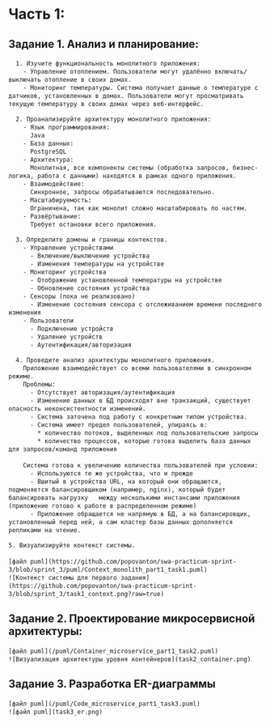 # Часть 1:
  ## Задание 1. Анализ и планирование:
  ```
    1. Изучите функциональность монолитного приложения:
      - Управление отоплением. Пользователи могут удалённо включать/выключать отопление в своих домах.
      - Мониторинг температуры. Система получает данные о температуре с датчиков, установленных в домах. Пользователи могут просматривать текущую температуру в своих домах через веб-интерфейс.
  ```

  ```
    2. Проанализируйте архитектуру монолитного приложения:
      - Язык программирования: 
        Java
      - База данных: 
        PostgreSQL
      - Архитектура: 
        Монолитная, все компоненты системы (обработка запросов, бизнес-логика, работа с данными) находятся в рамках одного приложения.
      - Взаимодействие: 
        Синхронное, запросы обрабатываются последовательно.
      - Масштабируемость: 
        Ограничена, так как монолит сложно масштабировать по частям.
      - Развёртывание: 
        Требует остановки всего приложения.
  ```

  ```
    3. Определите домены и границы контекстов.
      - Управление устройствами
        - Включение/выключение устройства
        - Изменения температуры на устройстве
      - Мониторинг устройства
        - Отображение установленной температуры на устройстве
        - Обновление состояния устройства
      - Сенсоры (пока не реализовано)
        - Изменение состояния сенсора с отслеживанием времени последнего изменения
      - Пользователи
        - Подключение устройств
        - Удаление устройств
        - Аутентификация/авторизация
  ```

  ```
    4. Проведите анализ архитектуры монолитного приложения.
      Приложение взаимодействует со всеми пользователями в синхронном режиме.  
      Проблемы:
        - Отсутствует авторизация/аутентификация
        - Изменение данных в БД происходят вне транзакций, существует опасность неконсистентности изменений.
        - Система заточена под работу с конкретным типом устройства.
        - Система имеет предел пользователей, упираясь в:
          * количество потоков, выделенных под пользовательские запросы
          * количество процессов, которые готова выделить база данных для запросов/команд приложения
      
      Система готова к увеличению количества пользователей при условии: 
        - Используются те же устройства, что и прежде
        - Вшитый в устройства URL, на который они обращаются, подменяется балансировщиком (например, nginx), который будет балансировать нагрузку   между несколькими инстансами приложения (приложение готово к работе в распределенном режиме)
        - Приложение обращается не напрямую в БД, а на балансировщик, установленный перед ней, а сам кластер базы данных дополняется репликами на чтение.  
  ```

    5. Визуализируйте контекст системы.
  
    [файл puml](https://github.com/popovanton/swa-practicum-sprint-3/blob/sprint_3/puml/Context_monolith_part1_task1.puml)
    ![Контекст системы для первого задания](https://github.com/popovanton/swa-practicum-sprint-3/blob/sprint_3/task1_context.png?raw=true)



  ## Задание 2. Проектирование микросервисной архитектуры:
    [файл puml](/puml/Container_microservice_part1_task2.puml)
    ![Визуализация архитектуры уровня контейнеров](task2_container.png)

  ## Задание 3. Разработка ER-диаграммы
    [файл puml](/puml/Code_microservice_part1_task3.puml)
    ![файл puml](task3_er.png)
